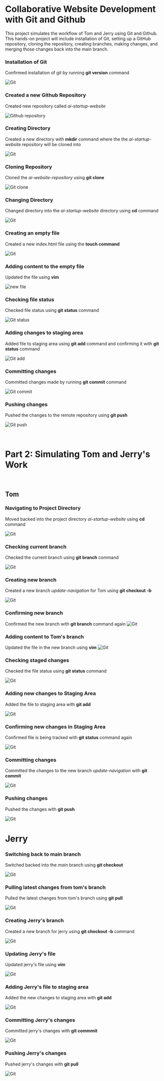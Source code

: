 # Collaborative Website Development with Git and Github

This project simulates the workflow of Tom and Jerry using Git and Github. This hands-on project will include installation of Git, setting up a GitHub repository, cloning the repository, creating branches, making changes, and merging those changes back into the main branch.


### Installation of Git
Confirmed installation of git by running **git version** command

![Git](Img/git_v.png)

### Created a new Github Repository
Created new repository called *ai-startup-website*

![Github repository](Img/ai_repo.png)


### Creating Directory
Created a new directory with **mkdir** command where the the *ai-startup-website* repository will be cloned into 

![Git](Img/mkdir.png)


### Cloning Repository
Cloned the *ai-website-repository* using **git clone**

![Git clone](Img/git_clone.png)


### Changing Directory

Changed directory into the *ai-startup-website* directory using **cd** command

![Git](Img/cd_command.png)


### Creating an empty file 
Created a new index.html file using the **touch command**

![Git](Img/touch_index.png)


### Adding content to the empty file
Updated the file using **vim**

![new file](Img/vim_index.png)


### Checking file status
Checked file status using **git status** command

![Git status](Img/git_status.png)


### Adding changes to staging area
Added file to staging area using **git add** command and confirming it with **git status** command

![Git add](Img/git_add.png)


### Committing changes
Committed changes made by running **git commit** command

![Git commit](Img/git_commit.png)


### Pushing changes
Pushed the changes to the remote repository using **git push**

![Git push](Img/git_push.png)

<br>






# Part 2: Simulating Tom and Jerry's Work 

<br>

## Tom

### Navigating to Project Directory
Moved backed into the project directory *ai-startup-website* using **cd** command

![Git](Img/cd_ai.png)


### Checking current branch
Checked the current branch using **git branch** command

![Git](Img/git_branch.png)


### Creating new branch

Created a new branch *update-navigation* for Tom using **git checkout -b**

![Git](Img/git_checkout.png)


### Confirming new branch
Confirmed the new branch with **git branch** command again
![Git](Img/git_branch2.png)


### Adding content to Tom's branch
Updated the file in the new branch using **vim**
![Git](Img/vim_update.png)


### Checking staged changes
Checked the file status using **git status** command

![Git](Img/git_status2.png)


### Adding new changes to Staging Area
Added the file to staging area with **git add**

![Git](Img/git_addT.png)


### Confirming new changes in Staging Area
Confirmed file is being tracked with **git status** command again

![Git](Img/git_statusb.png)


### Committing changes
Committed the changes to the new branch *update-navigation* with **git commit**

![Git](Img/git_commitb.png)


### Pushing changes
Pushed the changes with **git push**

![Git](Img/git_pushb.png)


# Jerry


### Switching back to main branch
Switched backed into the *main* branch using **git checkout**

![Git](Img/git_checkoutj.png)


### Pulling latest changes from tom's branch
Pulled the latest changes from tom's branch using **git pull**

![Git](Img/git_pullO.png)


### Creating Jerry's branch
Created a new branch for jerry using **git checkout -b** command

![Git](Img/git_checkoutj2.png)


### Updating Jerry's file
Updated jerry's file using **vim**

![Git](Img/vim_j.png)


### Adding Jerry's file to staging area
Added the new changes to staging area with **git add**

![Git](Img/git_addj.png)



### Committing Jerry's changes
Committed jerry's changes with **git commmit**

![Git](Img/git_commitj.png)


### Pushing Jerry's changes

Pushed jerry's changes with **git pull**

![Git](Img/git_pushf.png)